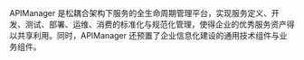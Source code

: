 APIManager 是松耦合架构下服务的全生命周期管理平台，实现服务定义、开发、测试、部署、运维、消费的标准化与规范化管理，使得企业的优秀服务资产得以共享利用。同时，APIManager 还预置了企业信息化建设的通用技术组件与业务组件。


